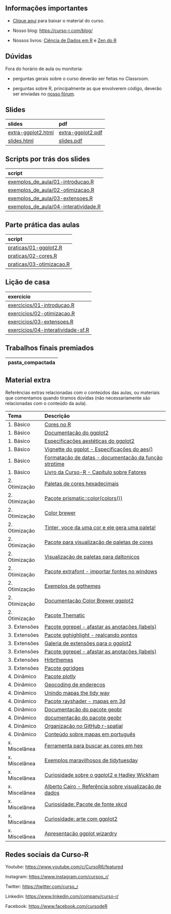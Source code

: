 
<!-- README.md is generated from README.Rmd. Please edit that file -->

## Informações importantes

-   [Clique
    aqui](https://github.com/curso-r/main-visualizacao/raw/master/material_do_curso.zip)
    para baixar o material do curso.

-   Nosso blog: <https://curso-r.com/blog/>

-   Nossos livros: [Ciência de Dados em R](https://livro.curso-r.com/) e
    [Zen do R](https://curso-r.github.io/zen-do-r/)

## Dúvidas

Fora do horário de aula ou monitoria:

-   perguntas gerais sobre o curso deverão ser feitas no Classroom.

-   perguntas sobre R, principalmente as que envolverem código, deverão
    ser enviadas no [nosso fórum](https://discourse.curso-r.com/).

## Slides

| slides                                                                                      | pdf                                                                                       |
|:--------------------------------------------------------------------------------------------|:------------------------------------------------------------------------------------------|
| [extra-ggplot2.html](https://curso-r.github.io/main-visualizacao/slides/extra-ggplot2.html) | [extra-ggplot2.pdf](https://curso-r.github.io/main-visualizacao/slides/extra-ggplot2.pdf) |
| [slides.html](https://curso-r.github.io/main-visualizacao/slides/slides.html)               | [slides.pdf](https://curso-r.github.io/main-visualizacao/slides/slides.pdf)               |

## Scripts por trás dos slides

| script                                                                                                                                  |
|:----------------------------------------------------------------------------------------------------------------------------------------|
| [exemplos_de_aula/01-introducao.R](https://github.com/curso-r/202204-visualizacao/blob/master/exemplos_de_aula/01-introducao.R)         |
| [exemplos_de_aula/02-otimizacao.R](https://github.com/curso-r/202204-visualizacao/blob/master/exemplos_de_aula/02-otimizacao.R)         |
| [exemplos_de_aula/03-extensoes.R](https://github.com/curso-r/202204-visualizacao/blob/master/exemplos_de_aula/03-extensoes.R)           |
| [exemplos_de_aula/04-interatividade.R](https://github.com/curso-r/202204-visualizacao/blob/master/exemplos_de_aula/04-interatividade.R) |

## Parte prática das aulas

| script                                                                                                        |
|:--------------------------------------------------------------------------------------------------------------|
| [praticas/01-ggplot2.R](https://github.com/curso-r/202204-visualizacao/blob/main/praticas/01-ggplot2.R)       |
| [praticas/02-cores.R](https://github.com/curso-r/202204-visualizacao/blob/main/praticas/02-cores.R)           |
| [praticas/03-otimizacao.R](https://github.com/curso-r/202204-visualizacao/blob/main/praticas/03-otimizacao.R) |

## Lição de casa

| exercicio                                                                                                          |
|:-------------------------------------------------------------------------------------------------------------------|
| [exercicios/01-introducao.R](https://curso-r.github.io/main-visualizacao/exercicios/01-introducao.R)               |
| [exercicios/02-otimizacao.R](https://curso-r.github.io/main-visualizacao/exercicios/02-otimizacao.R)               |
| [exercicios/03-extensoes.R](https://curso-r.github.io/main-visualizacao/exercicios/03-extensoes.R)                 |
| [exercicios/04-interatividade-sf.R](https://curso-r.github.io/main-visualizacao/exercicios/04-interatividade-sf.R) |

## Trabalhos finais premiados

| pasta_compactada |
|:-----------------|

## Material extra

Referências extras relacionadas com o conteúdos das aulas, ou materiais
que comentamos quando tiramos dúvidas (não necessariamente são
relacionadas com o conteúdo da aula).

| Tema           | Descrição                                                                                                                                                  |
|:---------------|:-----------------------------------------------------------------------------------------------------------------------------------------------------------|
| 1\. Básico     | [Cores no R](http://www.stat.columbia.edu/~tzheng/files/Rcolor.pdf)                                                                                        |
| 1\. Básico     | [Documentação do ggplot2](https://ggplot2.tidyverse.org/reference/index.html)                                                                              |
| 1\. Básico     | [Especificações aestéticas do ggplot2](https://ggplot2.tidyverse.org/articles/ggplot2-specs.html)                                                          |
| 1\. Básico     | [Vignette do ggplot - Especificações do aes()](https://ggplot2.tidyverse.org/articles/ggplot2-specs.html)                                                  |
| 1\. Básico     | [Formatação de datas - documentação da função strptime](https://www.rdocumentation.org/packages/base/versions/3.6.2/topics/strptime)                       |
| 1\. Básico     | [Livro da Curso-R - Capítulo sobre Fatores](https://livro.curso-r.com/7-6-forcats.html)                                                                    |
| 2\. Otimização | [Paletas de cores hexadecimais](https://coolors.co/generate)                                                                                               |
| 2\. Otimização | [Pacote prismatic::color(colors())](https://emilhvitfeldt.github.io/prismatic/)                                                                            |
| 2\. Otimização | [Color brewer](https://colorbrewer2.org/#type=sequential&scheme=BuGn&n=3)                                                                                  |
| 2\. Otimização | [Tinter, voce da uma cor e ele gera uma paleta!](https://github.com/sebdalgarno/tinter)                                                                    |
| 2\. Otimização | [Pacote para visualização de paletas de cores](https://github.com/EmilHvitfeldt/paletteer)                                                                 |
| 2\. Otimização | [Visualização de paletas para daltonicos](https://davidmathlogic.com/colorblind/#%23D81B60-%231E88E5-%23FFC107-%23004D40)                                  |
| 2\. Otimização | [Pacote extrafont - importar fontes no windows](https://github.com/wch/extrafont)                                                                          |
| 2\. Otimização | [Exemplos de ggthemes](https://yutannihilation.github.io/allYourFigureAreBelongToUs/ggthemes/)                                                             |
| 2\. Otimização | [Documentação Color Brewer ggplot2](https://ggplot2.tidyverse.org/reference/scale_brewer.html)                                                             |
| 2\. Otimização | [Pacote Thematic](https://rstudio.github.io/thematic/index.html)                                                                                           |
| 3\. Extensões  | [Pacote ggrepel - afastar as anotações (labels)](https://ggrepel.slowkow.com/)                                                                             |
| 3\. Extensões  | [Pacote gghighlight - realçando pontos](https://blog.curso-r.com/posts/2020-02-20-gghighlight/)                                                            |
| 3\. Extensões  | [Galeria de extensões para o ggplot2](https://exts.ggplot2.tidyverse.org/gallery/)                                                                         |
| 3\. Extensões  | [Pacote ggrepel - afastar as anotações (labels)](https://cran.r-project.org/web/packages/ggrepel/vignettes/ggrepel.html)                                   |
| 3\. Extensões  | [Hrbrthemes](https://github.com/hrbrmstr/hrbrthemes)                                                                                                       |
| 3\. Extensões  | [Pacote ggridges](https://wilkelab.org/ggridges/)                                                                                                          |
| 4\. Dinâmico   | [Pacote plotly](https://plotly.com/ggplot2/)                                                                                                               |
| 4\. Dinâmico   | [Geocoding de endereços](https://github.com/dkahle/ggmap)                                                                                                  |
| 4\. Dinâmico   | [Unindo mapas the tidy way](https://blog.curso-r.com/posts/2017-11-23-union-sf/)                                                                           |
| 4\. Dinâmico   | [Pacote rayshader - mapas em 3d](https://www.rayshader.com)                                                                                                |
| 4\. Dinâmico   | [Documentação do pacote geobr](https://ipeagit.github.io/geobr/)                                                                                           |
| 4\. Dinâmico   | [documentação do pacote geobr](https://ipeagit.github.io/geobr/)                                                                                           |
| 4\. Dinâmico   | [Organização no GitHub r-spatial](http://github.com/r-spatial/)                                                                                            |
| 4\. Dinâmico   | [Conteúdo sobre mapas em português](https://jonnyphillips.github.io/Ciencia_de_Dados/Mapas.html)                                                           |
| x\. Miscelânea | [Ferramenta para buscar as cores em hex](https://htmlcolorcodes.com/)                                                                                      |
| x\. Miscelânea | [Exemplos maravilhosos de tidytuesday](https://github.com/z3tt/TidyTuesday)                                                                                |
| x\. Miscelânea | [Curiosidade sobre o ggplot2 e Hadley Wickham](https://www.reddit.com/r/dataisbeautiful/comments/3mp9r7/im_hadley_wickham_chief_scientist_at_rstudio_and/) |
| x\. Miscelânea | [Alberto Cairo - Referência sobre visualização de dados](https://twitter.com/AlbertoCairo)                                                                 |
| x\. Miscelânea | [Curiosidade: Pacote de fonte xkcd](https://xkcd.r-forge.r-project.org)                                                                                    |
| x\. Miscelânea | [Curiosidade: arte com ggplot2](https://www.data-imaginist.com/art)                                                                                        |
| x\. Miscelânea | [Apresentação ggplot wizardry](https://twitter.com/CedScherer/status/1374330476412993541?s=20)                                                             |

## Redes sociais da Curso-R

Youtube: <https://www.youtube.com/c/CursoR6/featured>

Instagram: <https://www.instagram.com/cursoo_r/>

Twitter: <https://twitter.com/curso_r>

Linkedin: <https://www.linkedin.com/company/curso-r/>

Facebook: <https://www.facebook.com/cursodeR>
